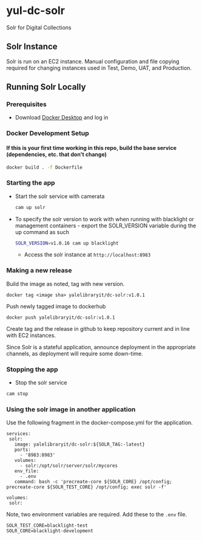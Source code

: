 # yul-dc-solr
Solr for Digital Collections

## Solr Instance
Solr is run on an EC2 instance.  Manual configuration and file copying required for changing instances used in Test, Demo, UAT, and Production.  

## Running Solr Locally

### Prerequisites
- Download [Docker Desktop](https://www.docker.com/products/docker-desktop) and log in


### Docker Development Setup
#### If this is your first time working in this repo, build the base service (dependencies, etc. that don't change)
  ``` bash
  docker build . -f Dockerfile
  ```

### Starting the app
- Start the solr service with camerata
  ``` bash
  cam up solr
  ```

- To specify the solr version to work with when running with blacklight or management containers - export the SOLR_VERSION variable during the up command as such
  ``` bash
  SOLR_VERSION=v1.0.16 cam up blacklight
  ```

  - Access the solr instance at `http://localhost:8983`

### Making a new release

Build the image as noted, tag with new version.

```
docker tag <image sha> yalelibraryit/dc-solr:v1.0.1

```
Push newly tagged image to dockerhub

```
docker push yalelibraryit/dc-solr:v1.0.1
```

Create tag and the release in github to keep repository current and in line with EC2 instances.

Since Solr is a stateful application, announce deployment in the
appropriate channels, as deployment will require some down-time.

### Stopping the app
 - Stop the solr service
 ```bash
 cam stop
 ```

 ### Using the solr image in another application

 Use the following fragment in the docker-compose.yml for the application.

 ```
 services:
  solr:
    image: yalelibraryit/dc-solr:${SOLR_TAG:-latest}
    ports:
      - '8983:8983'
    volumes:
      - solr:/opt/solr/server/solr/mycores
    env_file:
      - .env
    command: bash -c 'precreate-core ${SOLR_CORE} /opt/config; precreate-core ${SOLR_TEST_CORE} /opt/config; exec solr -f'

volumes:
  solr:
 ```

Note, two environment variables are required. Add these to the `.env` file.

``` 
SOLR_TEST_CORE=blacklight-test
SOLR_CORE=blacklight-development
```

